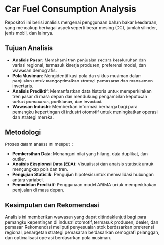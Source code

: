 # Car Fuel Consumption Analysis

Repositori ini berisi analisis mengenai penggunaan bahan bakar kendaraan, yang mencakup berbagai aspek seperti besar mesing (CC), jumlah silinder, jenis mobil, dan lainnya.

## Tujuan Analisis

- **Analisis Pasar**: Memahami tren penjualan secara keseluruhan dan variasi regional, termasuk kinerja produsen, preferensi model, dan wawasan demografis.
- **Pola Musiman**: Mengidentifikasi pola dan siklus musiman dalam penjualan untuk mengoptimalkan strategi pemasaran dan manajemen inventaris.
- **Analisis Prediktif**: Memanfaatkan data historis untuk memperkirakan tren pasar di masa depan dan mendukung pengambilan keputusan terkait pemasaran, periklanan, dan investasi.
- **Wawasan Industri**: Memberikan informasi berharga bagi para pemangku kepentingan di industri otomotif untuk meningkatkan operasi dan strategi mereka.

## Metodologi

Proses dalam analisa ini meliputi :

- **Pembersihan Data**: Menangani nilai yang hilang, data duplikat, dan outlier.
- **Analisis Eksplorasi Data (EDA)**: Visualisasi dan analisis statistik untuk mengungkap pola dan tren.
- **Pengujian Statistik**: Pengujian hipotesis untuk memvalidasi hubungan antara variabel.
- **Pemodelan Prediktif**: Penggunaan model ARIMA untuk memperkirakan penjualan di masa depan.

## Kesimpulan dan Rekomendasi

Analisis ini memberikan wawasan yang dapat ditindaklanjuti bagi para pemangku kepentingan di industri otomotif, termasuk produsen, dealer, dan pemasar. Rekomendasi meliputi penyesuaian stok berdasarkan preferensi regional, penargetan strategi pemasaran berdasarkan demografi pelanggan, dan optimalisasi operasi berdasarkan pola musiman.
